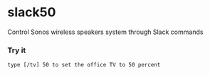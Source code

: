 # slack50
Control Sonos wireless speakers system through Slack commands

### Try it ###
    type [/tv] 50 to set the office TV to 50 percent
    
